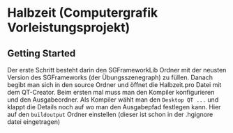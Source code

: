 # Halbzeit (Computergrafik Vorleistungsprojekt)
## Getting Started
Der erste Schritt besteht darin den SGFrameworkLib Ordner mit der neusten Version des SGFrameworks (der Übungsszenegraph) zu füllen.
Danach begibt man sich in den source Ordner und öffnet die Halbzeit.pro Datei mit dem QT-Creator. Beim ersten mal muss man den Kompiler
konfigurieren und den Ausgabeordner. Als Kompiler wählt man den `Desktop QT ...` und klappt die Details noch auf wo man den Ausgabepfad
festlegen kann. Hier auf den `buildoutput` Ordner einstellen (dieser ist schon in der .hgignore datei eingetragen)
